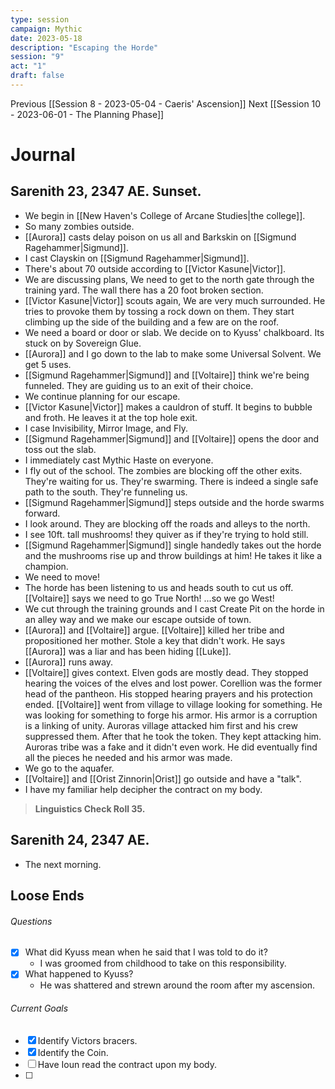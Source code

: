 ```yaml
---
type: session
campaign: Mythic
date: 2023-05-18
description: "Escaping the Horde"
session: "9"
act: "1"
draft: false
---
```

Previous [[Session 8 - 2023-05-04 - Caeris' Ascension]]
Next [[Session 10 - 2023-06-01 - The Planning Phase]]

# Journal
## Sarenith 23, 2347 AE. Sunset.
- We begin in [[New Haven's College of Arcane Studies|the college]].
- So many zombies outside.
- [[Aurora]] casts delay poison on us all and Barkskin on [[Sigmund Ragehammer|Sigmund]].
- I cast Clayskin on [[Sigmund Ragehammer|Sigmund]].
- There's about 70 outside according to [[Victor Kasune|Victor]].
- We are discussing plans, We need to get to the north gate through the training yard. The wall there has a 20 foot broken section.
- [[Victor Kasune|Victor]] scouts again, We are very much surrounded. He tries to provoke them by tossing a rock down on them. They start climbing up the side of the building and a few are on the roof.
- We need a board or door or slab. We decide on to Kyuss' chalkboard. Its stuck on by Sovereign Glue.
- [[Aurora]] and I go down to the lab to make some Universal Solvent. We get 5 uses.
- [[Sigmund Ragehammer|Sigmund]] and [[Voltaire]] think we're being funneled. They are guiding us to an exit of their choice.
- We continue planning for our escape.
- [[Victor Kasune|Victor]] makes a cauldron of stuff. It begins to bubble and froth. He leaves it at the top hole exit. 
- I case Invisibility, Mirror Image, and Fly.
- [[Sigmund Ragehammer|Sigmund]] and [[Voltaire]] opens the door and toss out the slab.
- I immediately cast Mythic Haste on everyone.
- I fly out of the school. The zombies are blocking off the other exits. They're waiting for us. They're swarming. There is indeed a single safe path to the south. They're funneling us.
- [[Sigmund Ragehammer|Sigmund]] steps outside and the horde swarms forward.
- I look around. They are blocking off the roads and alleys to the north.
- I see 10ft. tall mushrooms! they quiver as if they're trying to hold still.
- [[Sigmund Ragehammer|Sigmund]] single handedly takes out the horde and the mushrooms rise up and throw buildings at him! He takes it like a champion.
- We need to move!
- The horde has been listening to us and heads south to cut us off. [[Voltaire]] says we need to go True North! ...so we go West!
- We cut through the training grounds and I cast Create Pit on the horde in an alley way and we make our escape outside of town.
- [[Aurora]] and [[Voltaire]] argue. [[Voltaire]] killed her tribe and propositioned her mother. Stole a key that didn't work. He says [[Aurora]] was a liar and has been hiding [[Luke]].
- [[Aurora]] runs away.
- [[Voltaire]] gives context. Elven gods are mostly dead. They stopped hearing the voices of the elves and lost power. Corellion was the former head of the pantheon. His stopped hearing prayers and his protection ended. [[Voltaire]] went from village to village looking for something. He was looking for something to forge his armor. His armor is a corruption is a linking of unity. Auroras village attacked him first and his crew suppressed them. After that he took the token. They kept attacking him. Auroras tribe was a fake and it didn't even work. He did eventually find all the pieces he needed and his armor was made.
- We go to the aquafer.
- [[Voltaire]] and [[Orist Zinnorin|Orist]] go outside and have a "talk".
- I have my familiar help decipher the contract on my body. 
>**Linguistics Check Roll 35.**

## Sarenith 24, 2347 AE. 
- The next morning.

## Loose Ends
###### Questions
- [x] What did Kyuss mean when he said that I was told to do it?
	- I was groomed from childhood to take on this responsibility.
- [x] What happened to Kyuss?
	- He was shattered and strewn around the room after my ascension.

###### Current Goals
- [x] Identify Victors bracers.
- [x] Identify the Coin.
- [ ] Have Ioun read the contract upon my body.
- [ ] 

